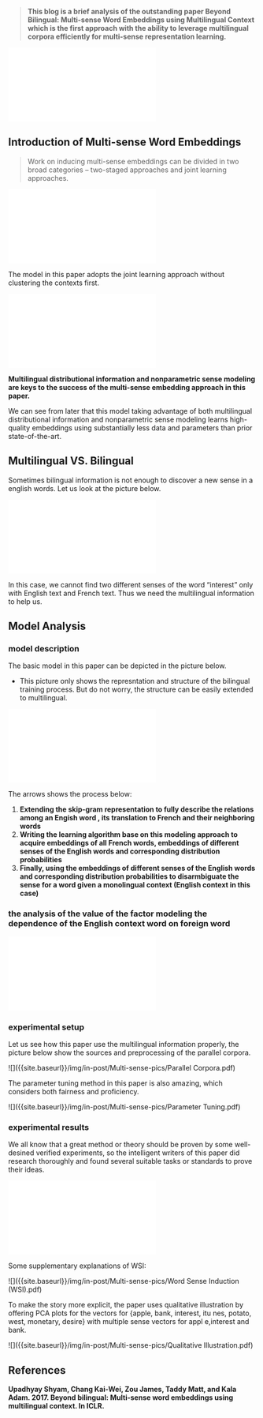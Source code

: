 > **This blog is a brief analysis of the outstanding paper Beyond Bilingual: Multi-sense Word Embeddings using Multilingual Context which is the first approach with the ability to leverage multilingual corpora efficiently for multi-sense representation learning.**

![]({{site.baseurl}}/img/in-post/Multi-sense-pics/abstract.pdf)

## Introduction of Multi-sense Word Embeddings

> Work on inducing multi-sense embeddings can be divided in two broad categories – two-staged approaches and joint learning approaches.

![]({{site.baseurl}}/img/in-post/Multi-sense-pics/related-work.pdf)

The model in this paper adopts the joint learning approach without clustering the contexts first. 

![]({{site.baseurl}}/img/in-post/Multi-sense-pics/two-keys.pdf)

**Multilingual distributional information and  nonparametric sense modeling are keys to the success of the multi-sense embedding approach in this paper.**

We can see from later that this model taking advantage of both multilingual distributional information and  nonparametric sense modeling learns high-quality embeddings using substantially less data and parameters than prior state-of-the-art.



## Multilingual VS. Bilingual

Sometimes bilingual information is not enough to discover a new sense in a english words. Let us look at the picture below.

![]({{site.baseurl}}/img/in-post/Multi-sense-pics/advantage.pdf)

In this case, we cannot find two different senses of the word “interest” only with English text and French text. Thus we need the multilingual information to help us.



## Model Analysis

### model description

The basic model in this paper can be depicted in the picture below.

- This picture only shows the represntation and structure of the bilingual training process. But do not worry, the structure can be easily extended to multilingual.

![]({{site.baseurl}}/img/in-post/Multi-sense-pics/bilingual-structure.pdf)

The arrows shows the process below:

1. **Extending the skip-gram representation to fully describe the relations among an Engish word , its translation to French and their neighboring words** 
2. **Writing the learning algorithm base on this modeling approach to acquire embeddings of all French words, embeddings of different senses of the English words and corresponding distribution probabilities**
3. **Finally, using the embeddings of different senses of the English words and corresponding distribution probabilities to disarmbiguate the sense for a word given a monolingual context (English context in this case)**

### the analysis of the value of the factor modeling the dependence of the English context word on foreign word

![]({{site.baseurl}}/img/in-post/Multi-sense-pics/two-side.pdf)

### experimental setup

Let us see how this paper use the multilingual information properly, the picture below show the sources and preprocessing of the parallel corpora.

![]({{site.baseurl}}/img/in-post/Multi-sense-pics/Parallel Corpora.pdf)

The parameter tuning method in this paper is also amazing, which considers both fairness and proficiency.

![]({{site.baseurl}}/img/in-post/Multi-sense-pics/Parameter Tuning.pdf)

### experimental results

We all know that a great method or theory should be proven by some well-desined verified experiments, so the intelligent writers of this paper did research thoroughly and found several suitable tasks or standards to prove their ideas.

![]({{site.baseurl}}/img/in-post/Multi-sense-pics/results.pdf)

Some supplementary explanations of WSI:

![]({{site.baseurl}}/img/in-post/Multi-sense-pics/Word Sense Induction (WSI).pdf)

To make the story more explicit,  the paper uses qualitative illustration by offering PCA plots for the vectors for {apple, bank, interest, itu nes, potato, west, monetary, desire} with multiple sense vectors for appl e,interest and bank.

![]({{site.baseurl}}/img/in-post/Multi-sense-pics/Qualitative Illustration.pdf)



## References

**Upadhyay Shyam, Chang Kai-Wei, Zou James, Taddy Matt, and Kala Adam. 2017. Beyond bilingual: Multi-sense word embeddings using multilingual context. In ICLR.**

